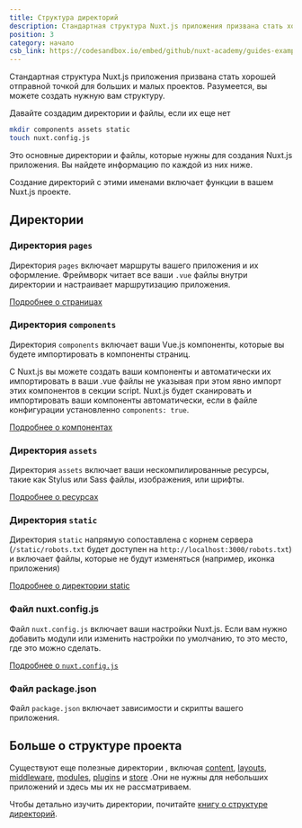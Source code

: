 ```yaml
---
title: Структура директорий
description: Стандартная структура Nuxt.js приложения призвана стать хорошей отправной точкой для больших и малых проектов. Разумеется, вы можете создать нужную вам структуру.
position: 3
category: начало
csb_link: https://codesandbox.io/embed/github/nuxt-academy/guides-examples/tree/master/01_get_started/03_directory_structure?fontsize=14&hidenavigation=1&theme=dark
---
```


Стандартная структура Nuxt.js приложения призвана стать хорошей отправной точкой для больших и малых проектов. Разумеется, вы можете создать нужную вам структуру.

Давайте создадим директории и файлы, если их еще нет

```bash
mkdir components assets static
touch nuxt.config.js
```

Это основные директории и файлы, которые нужны для создания Nuxt.js приложения. Вы найдете информацию по каждой из них ниже.

<base-alert type="info">

Создание директорий с этими именами включает функции в вашем Nuxt.js проекте.

</base-alert>

## Директории

### Директория `pages`

Директория `pages` включает маршруты вашего приложения и их оформление. Фреймворк читает все ваши `.vue` файлы внутри директории и настраивает маршрутизацию приложения.

<base-alert type="next">

[Подробнее о страницах](/guides/directory-structure/pages)

</base-alert>

### Директория `components`


Директория `components` включает ваши Vue.js компоненты, которые вы будете импортировать в компоненты страниц.

С Nuxt.js вы можете создать ваши компоненты и автоматически их импортировать в ваши .vue файлы не указывая при этом явно импорт этих компонентов в секции script. Nuxt.js будет сканировать и импортировать ваши компоненты автоматически, если в файле конфигурации установленно `components: true`.

<base-alert type="next">

[Подробнее о компонентах](/guides/directory-structure/components)

</base-alert>

### Директория `assets`

Директория `assets` включает ваши нескомпилированные ресурсы, такие как Stylus или Sass файлы, изображения, или шрифты.

<base-alert type="next">

[Подробнее о ресурсах](/guides/directory-structure/assets)

</base-alert>

### Директория `static`

Директория `static` напрямую сопоставлена с корнем сервера (`/static/robots.txt` будет доступен на `http://localhost:3000/robots.txt`) и включает файлы, которые не будут изменяться (например, иконка приложения)

<base-alert type="next">

[Подробнее о директории static](/guides/directory-structure/static)

</base-alert>

### Файл nuxt.config.js

Файл `nuxt.config.js` включает ваши настройки Nuxt.js. Если вам нужно добавить модули или изменить настройки по умолчанию, то это место, где это можно сделать.

<base-alert type="next">

[Подробнее о `nuxt.config.js`](/guides/directory-structure/nuxt-config)

</base-alert>

### Файл package.json

Файл `package.json` включает зависимости и скрипты вашего приложения.

<app-modal>
  <code-sandbox  :src="csb_link"></code-sandbox>
</app-modal>

## Больше о структуре проекта

Существуют еще полезные директории , включая [content](/guides/directory-structure/content), [layouts](/guides/directory-structure/layouts), [middleware](/guides/directory-structure/middleware), [modules](/guides/directory-structure/modules), [plugins](/guides/directory-structure/plugins) и [store](/guides/directory-structure/store) .Они не нужны для небольших приложений и здесь мы их не рассматриваем.

<base-alert type="next">

Чтобы детально изучить директории, почитайте [книгу о структуре директорий](/guides/directory-structure/nuxt).

</base-alert>
